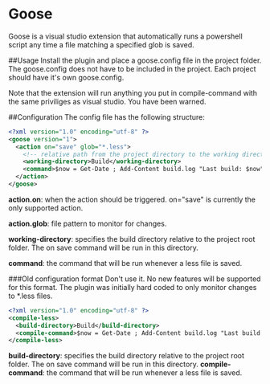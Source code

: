 Goose
=====

Goose is a visual studio extension that automatically runs a powershell script any time a file matching a specified glob is saved.

##Usage
Install the plugin and place a goose.config file in the project folder. The goose.config does not have to be included in the project.
Each project should have it's own goose.config. 

Note that the extension will run anything you put in compile-command with the same priviliges as visual studio. You have been warned.

##Configuration
The config file has the following structure:
```xml
<?xml version="1.0" encoding="utf-8" ?>
<goose version="1">
  <action on="save" glob="*.less">
    <!-- relative path from the project directory to the working directory of the command -->
    <working-directory>Build</working-directory>
    <command>$now = Get-Date ; Add-Content build.log "Last build: $now"</command> 
  </action>
</goose>
```

**action.on**: when the action should be triggered. on="save" is currently the only supported action.

**action.glob**: file pattern to monitor for changes.

**working-directory**: specifies the build directory relative to the project root folder. The on save command will be run in this directory.

**command**: the command that will be run whenever a less file is saved.


###Old configuration format
Don't use it. No new features will be supported for this format. The plugin was initially hard coded to only monitor changes to *.less files.
```xml
<?xml version="1.0" encoding="utf-8" ?>
<compile-less>
  <build-directory>Build</build-directory>
  <compile-command>$now = Get-Date ; Add-Content build.log "Last build: $now"</compile-command> 
</compile-less>
```

**build-directory**: specifies the build directory relative to the project root folder. The on save command will be run in this directory.
**compile-command**: the command that will be run whenever a less file is saved.


